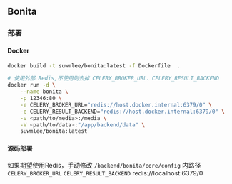 
## Bonita


### 部署

#### Docker

```sh
docker build -t suwmlee/bonita:latest -f Dockerfile  .

# 使用外部 Redis,不使用则去掉 CELERY_BROKER_URL、CELERY_RESULT_BACKEND
docker run -d \
    --name bonita \
    -p 12346:80 \
    -e CELERY_BROKER_URL="redis://host.docker.internal:6379/0" \
    -e CELERY_RESULT_BACKEND="redis://host.docker.internal:6379/0" \
    -v <path/to/media>:/media \
    -V <path/to/data>:"/app/backend/data" \
    suwmlee/bonita:latest
```

#### 源码部署

如果期望使用Redis，手动修改 `/backend/bonita/core/config` 内路径
`CELERY_BROKER_URL` `CELERY_RESULT_BACKEND`
redis://localhost:6379/0
